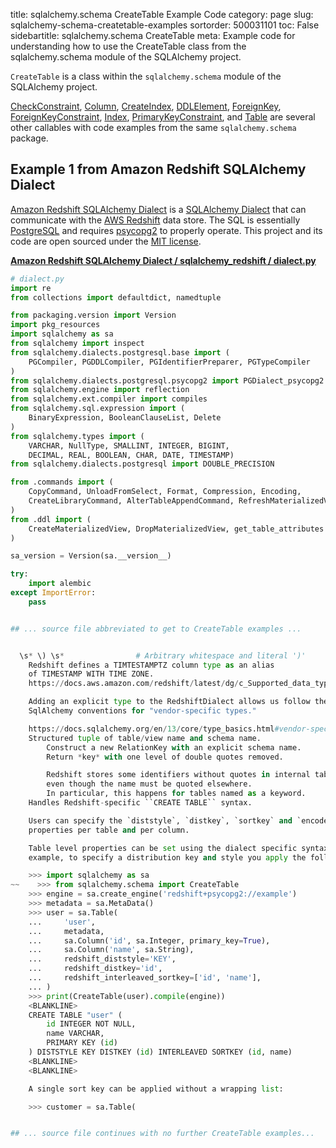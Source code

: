 title: sqlalchemy.schema CreateTable Example Code
category: page
slug: sqlalchemy-schema-createtable-examples
sortorder: 500031101
toc: False
sidebartitle: sqlalchemy.schema CreateTable
meta: Example code for understanding how to use the CreateTable class from the sqlalchemy.schema module of the SQLAlchemy project.


`CreateTable` is a class within the `sqlalchemy.schema` module of the SQLAlchemy project.

<a href="/sqlalchemy-schema-checkconstraint-examples.html">CheckConstraint</a>,
<a href="/sqlalchemy-schema-column-examples.html">Column</a>,
<a href="/sqlalchemy-schema-createindex-examples.html">CreateIndex</a>,
<a href="/sqlalchemy-schema-ddlelement-examples.html">DDLElement</a>,
<a href="/sqlalchemy-schema-foreignkey-examples.html">ForeignKey</a>,
<a href="/sqlalchemy-schema-foreignkeyconstraint-examples.html">ForeignKeyConstraint</a>,
<a href="/sqlalchemy-schema-index-examples.html">Index</a>,
<a href="/sqlalchemy-schema-primarykeyconstraint-examples.html">PrimaryKeyConstraint</a>,
and <a href="/sqlalchemy-schema-table-examples.html">Table</a>
are several other callables with code examples from the same `sqlalchemy.schema` package.

## Example 1 from Amazon Redshift SQLAlchemy Dialect
[Amazon Redshift SQLAlchemy Dialect](https://github.com/sqlalchemy-redshift/sqlalchemy-redshift)
is a [SQLAlchemy Dialect](https://docs.sqlalchemy.org/en/13/dialects/)
that can communicate with the [AWS Redshift](https://aws.amazon.com/redshift/)
data store. The SQL is essentially [PostgreSQL](/postgresql.html)
and requires [psycopg2](https://www.psycopg.org/) to properly
operate. This project and its code are open sourced under the
[MIT license](https://github.com/sqlalchemy-redshift/sqlalchemy-redshift/blob/master/LICENSE).

[**Amazon Redshift SQLAlchemy Dialect / sqlalchemy_redshift / dialect.py**](https://github.com/sqlalchemy-redshift/sqlalchemy-redshift/blob/master/sqlalchemy_redshift/./dialect.py)

```python
# dialect.py
import re
from collections import defaultdict, namedtuple

from packaging.version import Version
import pkg_resources
import sqlalchemy as sa
from sqlalchemy import inspect
from sqlalchemy.dialects.postgresql.base import (
    PGCompiler, PGDDLCompiler, PGIdentifierPreparer, PGTypeCompiler
)
from sqlalchemy.dialects.postgresql.psycopg2 import PGDialect_psycopg2
from sqlalchemy.engine import reflection
from sqlalchemy.ext.compiler import compiles
from sqlalchemy.sql.expression import (
    BinaryExpression, BooleanClauseList, Delete
)
from sqlalchemy.types import (
    VARCHAR, NullType, SMALLINT, INTEGER, BIGINT,
    DECIMAL, REAL, BOOLEAN, CHAR, DATE, TIMESTAMP)
from sqlalchemy.dialects.postgresql import DOUBLE_PRECISION

from .commands import (
    CopyCommand, UnloadFromSelect, Format, Compression, Encoding,
    CreateLibraryCommand, AlterTableAppendCommand, RefreshMaterializedView
)
from .ddl import (
    CreateMaterializedView, DropMaterializedView, get_table_attributes
)

sa_version = Version(sa.__version__)

try:
    import alembic
except ImportError:
    pass


## ... source file abbreviated to get to CreateTable examples ...


  \s* \) \s*                # Arbitrary whitespace and literal ')'
    Redshift defines a TIMTESTAMPTZ column type as an alias
    of TIMESTAMP WITH TIME ZONE.
    https://docs.aws.amazon.com/redshift/latest/dg/c_Supported_data_types.html

    Adding an explicit type to the RedshiftDialect allows us follow the
    SqlAlchemy conventions for "vendor-specific types."

    https://docs.sqlalchemy.org/en/13/core/type_basics.html#vendor-specific-types
    Structured tuple of table/view name and schema name.
        Construct a new RelationKey with an explicit schema name.
        Return *key* with one level of double quotes removed.

        Redshift stores some identifiers without quotes in internal tables,
        even though the name must be quoted elsewhere.
        In particular, this happens for tables named as a keyword.
    Handles Redshift-specific ``CREATE TABLE`` syntax.

    Users can specify the `diststyle`, `distkey`, `sortkey` and `encode`
    properties per table and per column.

    Table level properties can be set using the dialect specific syntax. For
    example, to specify a distribution key and style you apply the following:

    >>> import sqlalchemy as sa
~~    >>> from sqlalchemy.schema import CreateTable
    >>> engine = sa.create_engine('redshift+psycopg2://example')
    >>> metadata = sa.MetaData()
    >>> user = sa.Table(
    ...     'user',
    ...     metadata,
    ...     sa.Column('id', sa.Integer, primary_key=True),
    ...     sa.Column('name', sa.String),
    ...     redshift_diststyle='KEY',
    ...     redshift_distkey='id',
    ...     redshift_interleaved_sortkey=['id', 'name'],
    ... )
    >>> print(CreateTable(user).compile(engine))
    <BLANKLINE>
    CREATE TABLE "user" (
        id INTEGER NOT NULL,
        name VARCHAR,
        PRIMARY KEY (id)
    ) DISTSTYLE KEY DISTKEY (id) INTERLEAVED SORTKEY (id, name)
    <BLANKLINE>
    <BLANKLINE>

    A single sort key can be applied without a wrapping list:

    >>> customer = sa.Table(


## ... source file continues with no further CreateTable examples...

```

